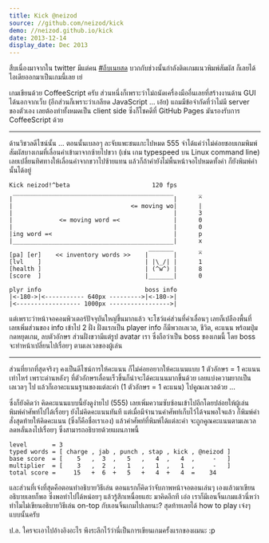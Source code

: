 ```yaml
---
title: Kick @neizod
source: //github.com/neizod/kick
demo: //neizod.github.io/kick
date: 2013-12-14
display_date: Dec 2013
---
```


สืบเนื่องมาจากใน twitter มีแต่คน [#ถีบเนยสด][] บวกกับช่วงนั้นกำลังติดเกมแนวพิมพ์สัมผัส ก็เลยได้ไอเดียออกมาเป็นเกมนี้เลย เย่

เกมเขียนด้วย CoffeeScript ครับ ส่วนหนึ่งก็เพราะว่าไม่ถนัดเครื่องมืออื่นเลยที่สร้างงานด้าน GUI ได้นอกจากเว็บ (อีกส่วนก็เพราะว่าเกลียด JavaScript ... เอ้ย) แถมมีข้อจำกัดที่ว่าไม่มี server ของตัวเอง เลยต้องทำทั้งหมดเป็น client side ซึ่งก็โชคดีที่ GitHub Pages มันรองรับการ CoffeeScript ด้วย

---

ด้านวิชวลดีไซน์นั้น ... ตอนนั้นเบลอๆ ละจับแพะชนแกะไปหมด 555 จำได้แค่ว่าไม่ค่อยชอบเกมพิมพ์สัมผัสบางเกมที่เลื่อนคำเข้ามาจากซ้ายไปขวา (เช่น เกม typespeed บน Linux command line) เลยเปลี่ยนทิศทางให้เลื่อนคำจากขวาไปซ้ายแทน แล้วก็ถ้าคำยังไม่พื้นหน้าจอไปหมดทั้งคำ ก็ยังพิมพ์คำนั้นได้อยู่

    Kick neizod!^beta                       120 fps
     _____________________________________________       _
    |                                             |      ^
    |                                 <= moving wo|      |
    |                                             |      3
    |             <= moving word =<               |      0
    |                                             |      0
    |ing word =<                                  |      p
    |_____________________________________________|      x
                                           _______       _
    [pa] [er]    << inventory words >>    |       |      ^
    [lvl    ]                             | |\_/| |      1
    [health ]                             | (^w^) |      8
    [score  ]                             |_______|      0

    plyr info                             boss info
    |<-180->|<----------- 640px --------->|<-180->|
    |<------------------ 1000px ----------------->|

แต่เพราะว่าหน้าจอคอมพิวเตอร์ปัจจุบันใหญ่ขึ้นมากแล้ว จะโชว์แค่ส่วนที่คำเลื่อนๆ เลยก็เปลืองพื้นที่ เลยเพิ่มส่วนของ info เข้าไป 2 ฝั่ง ฝั่งแรกเป็น player info ก็มีพวกเลเวล, ชีวิต, คะแนน พร้อมปุ่มกดหยุดเกม, ลบตัวอักษร ส่วนฝั่งขวามีแต่รูป avatar เรา ซึ่งถือว่าเป็น boss ของเกมนี้ โดย boss จะทำหน้าเปลี่ยนไปเรื่อยๆ ตามเลเวลของผู้เล่น

---

ส่วนที่ยากที่สุดจริงๆ คงเป็นดีไซน์การให้คะแนน ก็ไม่ค่อยอยากให้คะแนนแบบ 1 ตัวอักษร = 1 คะแนนเท่าไหร่ เพราะด่านหลังๆ ที่ตัวอักษรเลื่อนเร็วขึ้นก็น่าจะได้คะแนนมากขึ้นด้วย เลยแบ่งความยากเป็นเลเวลๆ ไป แล้วก็เอาคะแนนฐานของแต่ละคำ (1 ตัวอักษร = 1 คะแนน) ไปคูณเลเวลด้วย ...

ซึ่งก็ยังคิดว่า คิดคะแนนแบบนี้ยังดูง่ายไป (555) เลยเพิ่มความซับซ้อนเข้าไปอีกโดยปล่อยให้ผู้เล่นพิมพ์คำศัพท์ไปได้เรื่อยๆ ยังไม่คิดคะแนนทันที แต่เมื่อมีจำนวนคำศัพท์เก็บไว้ได้จนพอใจแล้ว ก็พิมพ์คำสั่งสุดท้ายให้คิดคะแนน (ซึ่งก็คือชื่อเราเอง) แล้วคำศัพท์ที่พิมพ์ได้แต่ละคำ จะถูกคูณคะแนนตามเลเวลลดหลั่นลงไปเรื่อยๆ ซึ่งสามารถอธิบายด้วยแผนภาพนี้

    level       = 3
    typed words = [ charge , jab , punch , stap , kick , @neizod ]
    base score  = [    5   ,  3  ,   5   ,   4  ,   4  ,     -   ]
    multiplier  = [    3   ,  2  ,   1   ,   1  ,   1  ,     -   ]
    total score =     15   +  6  +   5   +   4  +   4  =    34

และส่วนที่เจ๋งที่สุดคือตอนทำอธิบายวิธีเล่น ตอนแรกก็คิดว่าจับภาพหน้าจอตอนเล่นๆ เองแล้วมาเขียนอธิบายเลยก็พอ ซึ่งพอทำไปได้หน่อยๆ แล้วรู้สึกเหนื่อยแฮะ มาคิดอีกที เอ่อ เราก็มีเอนจิ้นเกมแล้วนี่หว่า ทำไมไม่เขียนอธิบายวิธีเล่น on-top กับเอนจิ้นเกมไปเลยนะ? สุดท้ายเลยได้ how to play เจ๋งๆ แบบนั้นครับ

ป.ล. ใครจะเอาไปอ้างอิงอะไร พึงระลึกไว้ว่านี่เป็นการเขียนเกมครั้งแรกของผมนะ :p


[#ถีบเนยสด]: //twitter.com/search?q=%23ถีบเนยสด
